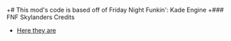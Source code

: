 +# This mod's code is based off of Friday Night Funkin': Kade Engine
+### FNF Skylanders Credits
- [Here they are](art/Credits.txt)
